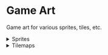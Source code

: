 # Game Art
Game art for various sprites, tiles, etc.

<details>
<summary>Sprites</summary 
  
![SantaLeftIdle](https://user-images.githubusercontent.com/115670951/206979169-8cf75fa0-2119-4fd7-9e94-a412652e0092.png)
![SantaRightIdle](https://user-images.githubusercontent.com/115670951/206979150-27446b8f-6ad9-4309-97ad-879c24075278.png)

</details>
  
<details>
<summary> Tilemaps
</details>
